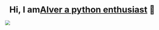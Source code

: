 <div align="center">
<h1 align="center">Hi, I am<a href="https://aristi.dev">Alver a python enthusiast</a> 👋</h1>
</div>
<img src="[https://i.imgur.com/weNbhGZ.png](https://drive.google.com/file/d/1galx40PvaITzdbltL8qAXppoWNuJZJb1/view?usp=sharing)">

<!--
**JPC501/JPC501** is a ✨ _special_ ✨ repository because its `README.md` (this file) appears on your GitHub profile.

Here are some ideas to get you started:

- 🔭 I’m currently working on ...
- 🌱 I’m currently learning ...
- 👯 I’m looking to collaborate on ...
- 🤔 I’m looking for help with ...
- 💬 Ask me about ...
- 📫 How to reach me: ...
- 😄 Pronouns: ...
- ⚡ Fun fact: ...
-->
